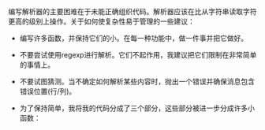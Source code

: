 
编写解析器的主要困难在于未能正确组织代码。解析器应该在比从字符串读取字符更高的级别上操作。关于如何使复杂性易于管理的一些建议：

- 编写许多函数，并保持它们的小。在每一种功能中，做一件事并把它做好。

- 不要尝试使用regexp进行解析。它们不起作用，我建议把它们限制在非常简单的事情上。

- 不要试图猜测。当不确定如何解析某些内容时，抛出一个错误并确保消息包含错误位置(行/列)。

- 为了保持简单，我将我的代码分成了三个部分，这些部分被进一步分成许多小函数：